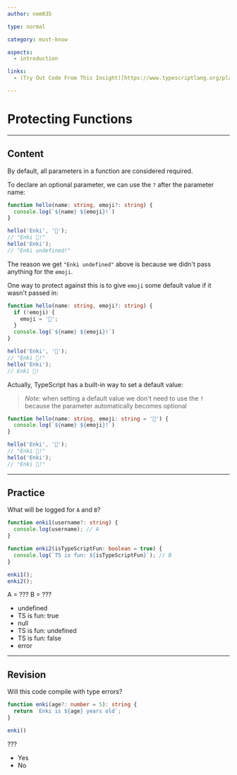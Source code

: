 ```yaml
---
author: nem035

type: normal

category: must-know

aspects:
  - introduction

links:
  - (Try Out Code From This Insight)[https://www.typescriptlang.org/play/index.html?ssl=1&ssc=1&pln=17&pc=14#code/GYVwdgxgLglg9mABACwKYBt1wOoysgeQAdYEBDdACjDIFtUAuRAZygCcYwBzAGkVVpwAVjAD8TVh24BKRAG8AUIkQQEzOOlQA6LF0oADACRya9AL6JjA4TDMBCfdIVmFCtJhx5CJeDSoByAFEwAGsYfz5-QF4NwGkd-2kAbgUAemTEACJgsMRYu3S3DCxcfGJSP0og0PDElLTMqsRwABNUYE5UJrzXUEgylELPfAARVrIQdChqOkYWdk5efkERCTnuRABeRGjALJ34+SUVNQ1tXQNjU1QLKyXbBycXAo9i5BHgMYmKrPDI2Pik1IyXxyMS67iKXle70mlTCf1qgIaUW2eSAA]{website}

---
```


# Protecting Functions

---
## Content

By default, all parameters in a function are considered required.

To declare an optional parameter, we can use the `?` after the parameter name:

```ts
function hello(name: string, emoji?: string) {
  console.log(`${name} ${emoji}!`)
}

hello('Enki', '👋');
// "Enki 👋!"
hello('Enki');
// "Enki undefined!"
```

The reason we get `"Enki undefined"` above is because we didn't pass anything for the `emoji`.

One way to protect against this is to give `emoji` some default value if it wasn't passed in:

```ts
function hello(name: string, emoji?: string) {
  if (!emoji) {
    emoji = '💚';
  }
  console.log(`${name} ${emoji}!`)
}

hello('Enki', '👋');
// "Enki 👋!"
hello('Enki');
// Enki 💚!
```

Actually, TypeScript has a built-in way to set a default value:

> *Note*: when setting a default value we don't need to use the `?` because the parameter automatically becomes optional

```ts
function hello(name: string, emoji: string = '💚') {
  console.log(`${name} ${emoji}!`)
}

hello('Enki', '👋');
// "Enki 👋!"
hello('Enki');
// "Enki 💚!"
```

---
## Practice

What will be logged for `A` and `B`?

```ts
function enki1(username?: string) {
  console.log(username); // A
}

function enki2(isTypeScriptFun: boolean = true) {
  console.log(`TS is fun: ${isTypeScriptFun}`); // B
}

enki1();
enki2();
```

A = ???
B = ???

* undefined
* TS is fun: true
* null
* TS is fun: undefined
* TS is fun: false
* error

---
## Revision

Will this code compile with type errors?

```ts
function enki(age?: number = 5): string {
  return `Enki is ${age} years old`;
}

enki()
```

???

* Yes
* No
